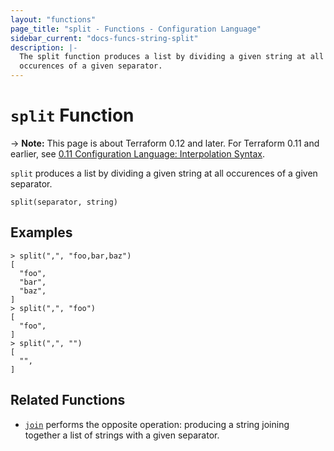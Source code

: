 ```yaml
---
layout: "functions"
page_title: "split - Functions - Configuration Language"
sidebar_current: "docs-funcs-string-split"
description: |-
  The split function produces a list by dividing a given string at all
  occurences of a given separator.
---
```


# `split` Function

-> **Note:** This page is about Terraform 0.12 and later. For Terraform 0.11 and
earlier, see
[0.11 Configuration Language: Interpolation Syntax](../../configuration-0-11/interpolation.html).

`split` produces a list by dividing a given string at all occurences of a
given separator.

```hcl
split(separator, string)
```

## Examples

```
> split(",", "foo,bar,baz")
[
  "foo",
  "bar",
  "baz",
]
> split(",", "foo")
[
  "foo",
]
> split(",", "")
[
  "",
]
```

## Related Functions

* [`join`](./join.html) performs the opposite operation: producing a string
  joining together a list of strings with a given separator.
